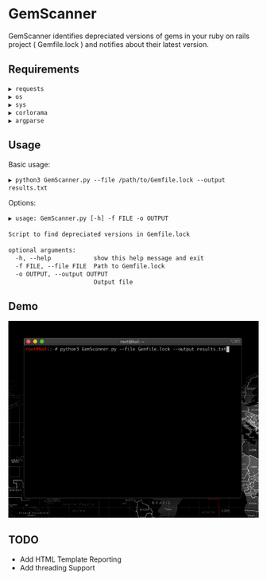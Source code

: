 # GemScanner

GemScanner identifies depreciated versions of gems in your ruby on rails project ( Gemfile.lock )  and notifies about their latest version.

## Requirements

```
▶ requests
▶ os
▶ sys
▶ corlorama
▶ argparse
```

## Usage

Basic usage:

```
▶ python3 GemScanner.py --file /path/to/Gemfile.lock --output results.txt

```

Options:

```
▶ usage: GemScanner.py [-h] -f FILE -o OUTPUT

Script to find depreciated versions in Gemfile.lock

optional arguments:
  -h, --help            show this help message and exit
  -f FILE, --file FILE  Path to Gemfile.lock
  -o OUTPUT, --output OUTPUT
                        Output file

```

## Demo

![GemScannerDemo](https://raw.githubusercontent.com/Splint3r7/GemScanner/main/images/GemScannerDemo.gif)

## TODO

- Add HTML Template Reporting
- Add threading Support